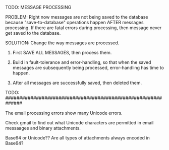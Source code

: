
TODO: MESSAGE PROCESSING

PROBLEM: Right now messages are not being saved to the database because "save-to-database" operations happen AFTER messages processing.  If there are fatal errors during processing, then message never get saved to the database. 

SOLUTION: Change the way messages are processed.  

1) First SAVE ALL MESSAGES, then process them.  

2) Build in fault-tolerance and error-handling, so that when the saved messages are subsequently being processed, error-handling has time to happen.  

3) After all messages are successfully saved, then deleted them.  

TODO: ##############################################################

The email processing errors show many Unicode errors. 

Check gmail to find out what  Unicode characters are permitted in email messaages and binary attachments.  

Base64 or Unicode??  Are all types of attachments always encoded in Base64?  


